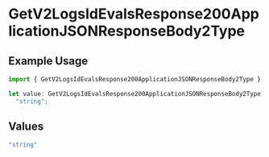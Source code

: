 # GetV2LogsIdEvalsResponse200ApplicationJSONResponseBody2Type

## Example Usage

```typescript
import { GetV2LogsIdEvalsResponse200ApplicationJSONResponseBody2Type } from "orq-poc-typescript-multi-env-version/models/operations";

let value: GetV2LogsIdEvalsResponse200ApplicationJSONResponseBody2Type =
  "string";
```

## Values

```typescript
"string"
```